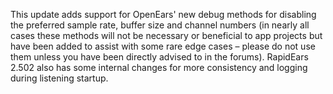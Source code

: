 This update adds support for OpenEars' new debug methods for disabling the preferred sample rate, buffer size and channel numbers (in nearly all cases these methods will not be necessary or beneficial to app projects but have been added to assist with some rare edge cases – please do not use them unless you have been directly advised to in the forums). RapidEars 2.502 also has some internal changes for more consistency and logging during listening startup.
